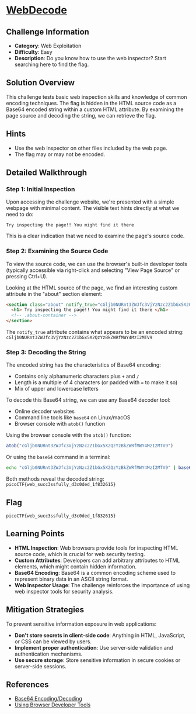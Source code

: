# [WebDecode](https://play.picoctf.org/practice/challenge/427)

## Challenge Information

- **Category**: Web Exploitation
- **Difficulty**: Easy
- **Description**: Do you know how to use the web inspector? Start searching here to find the flag.

## Solution Overview

This challenge tests basic web inspection skills and knowledge of common encoding techniques. The flag is hidden in the HTML source code as a Base64 encoded string within a custom HTML attribute. By examining the page source and decoding the string, we can retrieve the flag.

## Hints

- Use the web inspector on other files included by the web page.
- The flag may or may not be encoded.

## Detailed Walkthrough

### Step 1: Initial Inspection

Upon accessing the challenge website, we're presented with a simple webpage with minimal content. The visible text hints directly at what we need to do:

```
Try inspecting the page!! You might find it there
```

This is a clear indication that we need to examine the page's source code.

### Step 2: Examining the Source Code

To view the source code, we can use the browser's built-in developer tools (typically accessible via right-click and selecting "View Page Source" or pressing Ctrl+U).

Looking at the HTML source of the page, we find an interesting custom attribute in the "about" section element:

```html
<section class="about" notify_true="cGljb0NURnt3ZWJfc3VjYzNzc2Z1bGx5X2QzYzBkZWRfMWY4MzI2MTV9">
  <h1> Try inspecting the page!! You might find it there </h1>
  <!-- .about-container -->
</section>
```

The `notify_true` attribute contains what appears to be an encoded string: `cGljb0NURnt3ZWJfc3VjYzNzc2Z1bGx5X2QzYzBkZWRfMWY4MzI2MTV9`

### Step 3: Decoding the String

The encoded string has the characteristics of Base64 encoding:
- Contains only alphanumeric characters plus `+` and `/`
- Length is a multiple of 4 characters (or padded with `=` to make it so)
- Mix of upper and lowercase letters

To decode this Base64 string, we can use any Base64 decoder tool:
- Online decoder websites
- Command line tools like `base64` on Linux/macOS
- Browser console with `atob()` function

Using the browser console with the `atob()` function:
```javascript
atob("cGljb0NURnt3ZWJfc3VjYzNzc2Z1bGx5X2QzYzBkZWRfMWY4MzI2MTV9")
```

Or using the `base64` command in a terminal:
```bash
echo "cGljb0NURnt3ZWJfc3VjYzNzc2Z1bGx5X2QzYzBkZWRfMWY4MzI2MTV9" | base64 -d
```

Both methods reveal the decoded string: `picoCTF{web_succ3ssfully_d3c0ded_1f832615}`

## Flag

```
picoCTF{web_succ3ssfully_d3c0ded_1f832615}
```

## Learning Points

- **HTML Inspection**: Web browsers provide tools for inspecting HTML source code, which is crucial for web security testing.
- **Custom Attributes**: Developers can add arbitrary attributes to HTML elements, which might contain hidden information.
- **Base64 Encoding**: Base64 is a common encoding scheme used to represent binary data in an ASCII string format.
- **Web Inspector Usage**: The challenge reinforces the importance of using web inspector tools for security analysis.

## Mitigation Strategies

To prevent sensitive information exposure in web applications:

- **Don't store secrets in client-side code**: Anything in HTML, JavaScript, or CSS can be viewed by users.
- **Implement proper authentication**: Use server-side validation and authentication mechanisms.
- **Use secure storage**: Store sensitive information in secure cookies or server-side sessions.

## References

- [Base64 Encoding/Decoding](https://www.base64decode.org/)
- [Using Browser Developer Tools](https://developer.mozilla.org/en-US/docs/Learn/Common_questions/Tools_and_setup/What_are_browser_developer_tools)